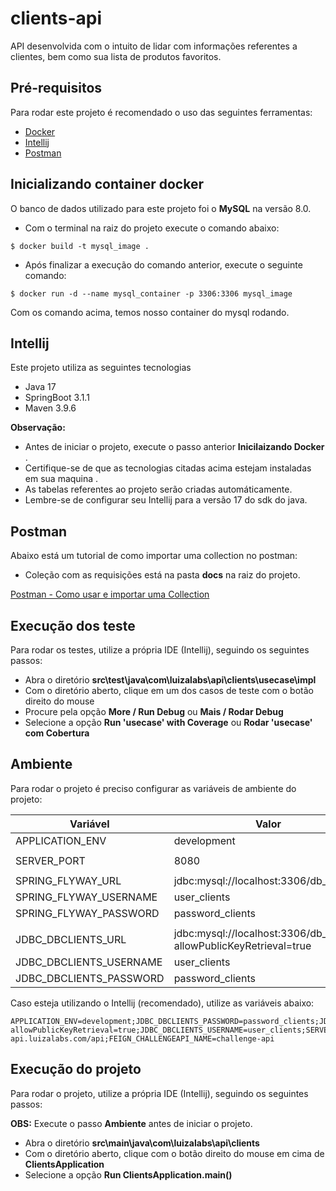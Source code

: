 # clients-api

API desenvolvida com o intuito de lidar com informações referentes a clientes, bem como sua lista de produtos favoritos.

## Pré-requisitos

Para rodar este projeto é recomendado o uso das seguintes ferramentas:

- [Docker](https://www.docker.com/products/docker-desktop/)
- [Intellij](https://www.jetbrains.com/idea/download)
- [Postman](https://www.postman.com/downloads/)

## Inicializando container docker

O banco de dados utilizado para este projeto foi o **MySQL** na versão 8.0.

- Com o terminal na raiz do projeto execute o comando abaixo:

```
$ docker build -t mysql_image .
```

- Após finalizar a execução do comando anterior, execute o seguinte comando:

```
$ docker run -d --name mysql_container -p 3306:3306 mysql_image
```

Com os comando acima, temos nosso container do mysql rodando.

## Intellij

Este projeto utiliza as seguintes tecnologias

- Java 17
- SpringBoot 3.1.1
- Maven 3.9.6

**Observação:**

- Antes de iniciar o projeto, execute o passo anterior **Inicilaizando Docker** .
- Certifique-se de que as tecnologias citadas acima estejam instaladas em sua maquina .
- As tabelas referentes ao projeto serão criadas automáticamente.
- Lembre-se de configurar seu Intellij para a versão 17 do sdk do java.

## Postman

Abaixo está um tutorial de como importar uma collection no postman:

- Coleção com as requisições está na pasta **docs** na raiz do projeto.

[Postman - Como usar e importar uma Collection](https://suporte.agoraos.com.br/hc/pt-br/articles/5671239767579-Postman-Como-usar-e-importar-uma-Collection)

## Execução dos teste

Para rodar os testes, utilize a própria IDE (Intellij), seguindo os seguintes passos:

- Abra o diretório **src\test\java\com\luizalabs\api\clients\usecase\impl**
- Com o diretório aberto, clique em um dos casos de teste com o botão direito do mouse
- Procure pela opção **More / Run Debug** ou **Mais / Rodar Debug**
- Selecione a opção **Run 'usecase' with Coverage** ou **Rodar 'usecase' com Cobertura**

## Ambiente

Para rodar o projeto é preciso configurar as variáveis de ambiente do projeto:

| Variável                | Valor                                                               |
|-------------------------|---------------------------------------------------------------------|
| APPLICATION_ENV         | development                                                         |
|                         |                                                                     |
| SERVER_PORT             | 8080                                                                |
|                         |                                                                     |
| SPRING_FLYWAY_URL       | jdbc:mysql://localhost:3306/db_clients                              |
| SPRING_FLYWAY_USERNAME  | user_clients                                                        |
| SPRING_FLYWAY_PASSWORD  | password_clients                                                    |
|                         |                                                                     |
| JDBC_DBCLIENTS_URL      | jdbc:mysql://localhost:3306/db_clients?allowPublicKeyRetrieval=true |
| JDBC_DBCLIENTS_USERNAME | user_clients                                                        |
| JDBC_DBCLIENTS_PASSWORD | password_clients                                                    |

Caso esteja utilizando o Intellij (recomendado), utilize as variáveis abaixo:

```
APPLICATION_ENV=development;JDBC_DBCLIENTS_PASSWORD=password_clients;JDBC_DBCLIENTS_URL=jdbc:mysql://localhost:3306/db_clients?allowPublicKeyRetrieval=true;JDBC_DBCLIENTS_USERNAME=user_clients;SERVER_PORT=8080;SPRING_FLYWAY_PASSWORD=password_clients;SPRING_FLYWAY_URL=jdbc:mysql://localhost:3306/db_clients;SPRING_FLYWAY_USERNAME=user_clients;FEIGN_CHALLENGEAPI_URL=http://challenge-api.luizalabs.com/api;FEIGN_CHALLENGEAPI_NAME=challenge-api
```

## Execução do projeto

Para rodar o projeto, utilize a própria IDE (Intellij), seguindo os seguintes passos:

**OBS:** Execute o passo **Ambiente** antes de iniciar o projeto.

- Abra o diretório **src\main\java\com\luizalabs\api\clients**
- Com o diretório aberto, clique com o botão direito do mouse em cima de **ClientsApplication**
- Selecione a opção **Run ClientsApplication.main()**